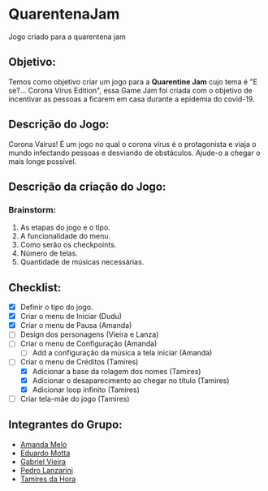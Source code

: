 # QuarentenaJam
Jogo criado para a quarentena jam

## Objetivo:
Temos como objetivo criar um jogo para a **Quarentine Jam** cujo tema é "E se?... Corona Vírus Edition", essa Game Jam foi criada com o objetivo de incentivar as pessoas a ficarem em casa durante a epidemia do covid-19.

## Descrição do Jogo:
Corona Vairus!
É um jogo no qual o corona vírus é o protagonista e viaja o mundo infectando pessoas e desviando de obstáculos.
Ajude-o a chegar o mais longe possível.
## Descrição da criação do Jogo:
### Brainstorm:
 1. As etapas do jogo e o tipo.
 1. A funcionalidade do menu.
 1. Como serão os checkpoints.
 1. Número de telas.
 1. Quantidade de músicas necessárias.

## Checklist:
- [X] Definir o tipo do jogo.
- [X] Criar o menu de Iniciar (Dudu)
- [X] Criar o menu de Pausa (Amanda)
- [ ] Design dos personagens (Vieira e Lanza)
- [ ] Criar o menu de Configuração (Amanda)
    - [ ] Add a configuração da música a tela iniciar (Amanda)
- [ ] Criar o menu de Créditos (Tamires)
    - [X] Adicionar a base da rolagem dos nomes (Tamires)
    - [X] Adicionar o desaparecimento ao chegar no título (Tamires)
    - [X] Adicionar loop infinito (Tamires)
- [ ] Criar tela-mãe do jogo (Tamires)

## Integrantes do Grupo:
- [Amanda Melo](https://github.com/amanda-06 "Perfil da Amanda")
- [Eduardo Motta](https://github.com/Dudu-Motta "Perfil do Eduardo")
- [Gabriel Vieira](https://github.com/gabrielvieira12 "Perfil do Gabriel")
- [Pedro Lanzarini](https://github.com/Pedro-Lanza "Perfil do Pedro")
- [Tamires da Hora](https://github.com/filhaDeHades "Perfil da Tamires")